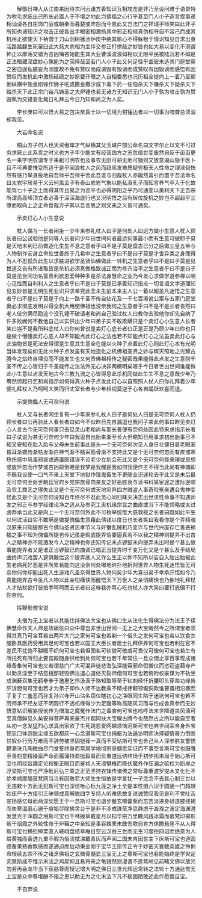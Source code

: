 <!-- { "loadSidebar": true } -->
　　解御日禅人从江南来因侍次问云诸方善知识互相攻击是非乃至设问难于语录特为吹毛求疵出己所长必置人于不堪之地此岂佛祖之心行乎甚至门人小子造言捏事递相讪谤各自庄饰门庭或朝秦而暮楚或昨怨而今恩此又岂法门之祥瑞乎师笑曰此非子所知也诸知识之攻击正彼各出手眼密相激扬其中邪正相倾真伪相夺自不容己而成其机用正欲使天下衲僧于刀山剑树镬汤炉炭中绝其偷心不得躲根于情识知见自求出身活路踏翻生死窠臼此大慈大悲相为主伴交参正打傍敲之妙旨也如大易以变化不测谓神正以摩荡交错为吉凶悔吝始能生其大业曹溪波浪如相似无限平民被陆沉若不如是正法眼藏涅盘妙心孰能为之简择哉至若门人小子此又何足怪乎盖彼未造其门庭堂奥之密自逞私臆妄为测度故不免有赞叹而成谤毁有毁谤而成赞叹有因毁谤而感悟有因赞叹而发机此中激扬砥砺之妙原要开眼之人自相委悉也况历祖全提向上一着乃至颠倒纵横中施金刚锋作狮子吼或撒金撒沙或下毒下药一任恼杀天下赚杀天下疑杀天下踏杀天下此正宗门镕凡铸圣之大炉锤也若无诸方无知识无门人小子孰为攻击孰为赞毁孰为交错变化哉日礼拜云今日乃知和尚之为人矣。

　　李长庚曰可以悟大易之包决矣真士以一切境为钳锤达者以一切事为喑聋总须消却我见。

　　大岩命名说

　　桐山方子何人也天资傲岸才气纵横其父玉峡户部公命名曰文字尔止以文不可过务求厥止此系贲之时义也方子年少能文有经营四方之志忽值世变废然自反于亩亩更名一耒字明农谓专于耒耜可明农也及事农无田可耕无地可锄则又放意湖山隐于医卜且不可典要惟变所适于是乎闻浪杖人之风而趋焉发难质疑穷极天人性命之理浃旬恍然有感乃举身投地曰吾师乎吾师乎舍此吾谁与归哉杖人亦蹴然喜引而置于吾法命名曰太岩宇居易于义云何盖孟子有泰山岩岩气象以能私淑孔子而知言养气卒入于化故能驾七十子之土而得其传且易之为言平也必得阴阳之乎乃可通变以美利天下正吾宗所谓高高峰顶立者必善于深深海底行也又况明悟之后有转位旋机之妙岂不超超乎三堕而取向上之正命食哉方子其以吾言思之则文耒之义皆可通矣。

　　示卖灯心人小生意说

　　杖人偶与一长者闲坐一少年来参礼杖人曰子是何处人曰远方做小生意人杖人顾长者曰公试验他是何等人长者问少年曰世间何者最远何事最小而有生意可做耶子莫是天地未判已前做造化生生不息之意者乎曰不是子莫是盘古已分之后做三皇五帝与人物制作安身立命处世善终于几希中之生意者乎曰不是曰子莫是才舍异类之身而得为人不忍孤负此生以求胜进欲学圣贤仙佛做此一转机之生意者乎曰不是曰子莫是见世道交丧有所进取皆是杀机必须真做格致诚正而为修齐治平之生意者乎曰不是曰子莫是见世间功名富贵利欲恩爱种种多是杀法身慧命之业乃今发心求做学道参禅以明心见性而自利利人之生意者乎曰不是曰子莫是已承善知识指点一切言语文字道理知见玄妙皆是无明生死业识只求单究此念未生前本来主人公一着以超圣凡迷悟之生意者乎曰不是曰子莫是于向上一路千圣不传自拈花及一千七百淆讹公案与五家门庭堂奥必求彻底发明以得全机大用使佛祖也没奈我何之生意者乎曰不是不是长者丧然曰老人伎穷俩尽勘这个没孔锤不破请老和尚自己验过杖人曰教你去验他你却先自纳了许多败阙何不教他自己以实供出少年曰弟子实不敢欺瞒只是个卖灯心小生意人长者笑曰岂不是我所料底杖人曰你何曾说是卖灯心底长者曰正是正是乃顾少年曰你也只是做个懵懂卖灯心底人却不知能点此灯心之法也若不知能点灯心之法虽卖此灯心与此油物皆是死法安得谓是生意其生意全在能以火种子点着此灯心则此灯心本有光明当体发现矣如无此火种子点发虽有天地造化之机佛祖圣贤之妙与辉天照地之光耀古腾今之焰终自埋没而不能发生也又何贵佛祖相传之秘密哉果能得此点发之生意则千圣不传之心皆归于千圣能传之法法外无心决非两橛明矣嗟乎今日者世出世间谁能做此小生意以点发天地古今三教九流之心皆得息此杀机同做此生生不息之意哉少年乃蓦然惊起曰乞和尚指示如何得真火种子点发此灯心以自照照人杖人曰你礼拜着少年便礼拜杖人乃呵呵大笑而归丈室长者与少年相视莫逆于心各自踊跃欢喜而退。

　　示提傀儡人无可奈何说

　　杖人又与长者闲坐复有一少年来参礼杖人曰子是何处人曰是无可奈何人杖人仍顾长者曰公再验此人看长者曰如今不似昨日先自漏逗也我问子来此何事曰昨见卖灯心人言古今无可奈何事只去见灵山老和尚与那长者便有奈何处因此特来求指示长者曰子试说为甚无可奈何少年曰我思自出胎来渐至长大但略知日用事求初出胎事已不知又安知在胎入胎与父母未生前事此是头一个无可奈何次见人身日壮健日衰老眼渐昏耳渐聋齿渐枯发渐白神气渐不精采筋骨渐不支持此又是个无可奈何忽而有疾或寒热伤感中风毒邪痰或遇庸医错误不论老少立刻会死此又是个无可奈何夜来寝或思想或放怀忽而作梦或吉凶颠倒睡是我梦是我醒是我如何我便作主不得当此尚有神魂即不繇我设使一口气不来上天堂下地狱作饿鬼畜生不更随业识迷轮去乎此又是末后最无可奈何至处世朝廷官府乡党宗族骨肉亲友之好恶胜衰与读书科第宦途之遭际逆顺及农工商艺之得失此又是个无可奈何或天地灾异四方贼盗人事奇险冤亲遘会鬼神变怪此又是个无可奈何设知百年终尽不忍此灵心同归昧灭决志出世求性命事不知遇师友之邪正与参学经律论净之适从及参究工夫机缘宗旨之曲直或当下不能领略或太过卤莽承当此又是向上一个无可奈何外此不可枚举统惟大慈救拔之长者曰既如此平生以何过活曰实不敢瞒是做提傀儡生意藉此倩钱以度日也长者笑曰我看你是个弄精魂汉原来只知提那古今佛仙圣贤忠孝节义与奸僭乱贼机巧变诈与世代兴废存亡善恶祸福之事不知为傀儡所提也传记虽是假底提弄恰要逼真若不以我之精神则提弄不出古人之精神亦不能激发今人之精神也你还知传记未点锣鼓未向提弄未出时是个甚么故事能提弄者又是谁正当锣鼓已向曲调已唱正当提弄时千变万化又是个甚么及乎结局曲终声沉戏罢人筵俱散后这个提弄底人又作么生正以你不知所以妄自入胎出胎被此生老病死好恶是非所累若能向这没奈何处嚗地碎扑地折则世界人物生死迷悟皆无可奈你何你却能出死入生游戏凡圣奈得世界人物何矣少年大喜曰弟子幸承开悟如今乃真能提弄古今圣凡人物以此亲切痛快而醒悟天下万世人之亲切痛快也乃倒地礼拜杖人才拈杖欲打彼拍手呵呵而去长者曰这棒我亦耳心吃也杖人亦大笑曰要打底偏不打你奈何。

　　挥鞭影僧宝说

　　夫僧为无上宝者以其能住持佛法大宝也从佛口生从法化生得佛法分为法王子续佛慧命作天人师是故皈依曰众中尊岂非世出世间一无上之大宝哉然今之所谓宝者须得其真乃可宝耳若出两片大门之家何可宝也若剃一个俗头之发何可宝也若以饮食衣服卧具医药受用具足何可宝也若以国王大臣长者居士礼拜供养何可宝也若利在官不差民不扰饱不耕暖不织何可宝也若但图名可钦貌可敬威可畏仪可像何可宝也若生有所托死有所归止要宫殿随身供给到处何可宝也若千年常住一旦众僧止享百事现成诸缘备集何可宝也又若谓慈门广大可混异徒悲海弘深能容邪命假僧仪而恣窃盗藉寺产以助贪淫至于结怨檀那轻毁佛法退心道俗灭裂师僧何可宝也若倚附权豪谋为不轨坐成渊薮召集无羁拳拳于邀惠乞怜汲汲于赂知取辱至于钻刺经忏折腰叩头穿凿功缘告肝诉胆何可宝也若才为弟子即作人师不达教乘不精戒律颟顸儱侗欺谁瞽聋相沿袭而子复子亡羞恶而孙复孙兴寺开山沽名窃位瞎初心之净眼同生陷于迷坑何可宝也若不历师承不经友证不明观行不透机缘得少为足躐等称高随风习而与性成舍真参而无妙悟意钻识解妄授讹传为僧海之魔冤作法门之毒害何可宝也呜呼法末世降道丧风漓可宝真僧鲜见久矣安得菩萨再来豪杰并起同扶大宝耀古腾今也哉然古之所以能自宝者从初一念发猛烈心求真出家欲了生死跳恩爱网越烦恼河斯可宝也弃世间荣舍身外宝顿忘口体迥脱尘缘五欲都灰一心念道斯可宝也捐躯为法遍访明师决择疑情奋力倒断甘奴仆行历万难而不辞劳被坚固铠葆一真而不受玷斯可宝也舍己从人深参胜友警悟鞭滞洗几陶微曲尽门堂誓终身而常居学地彻穷骨髓愿实证而不事空言斯可宝也服膺至善刻意精操禀严命而履薄持盈挺毅肩而负重道远结终场于初步拓末局于始心斯可宝也明经旨趣定论权衡正眼目而鉴格人天凛犍椎而降伏魔外作狂澜之砥柱为断岸之浮梁斯可宝也严净毗尼弘三乘之正范坚持衣钵传诸佛之常标尊重波罗提木叉化化不绝孝顺摩醯首梵网当当有因敬若大师生生恒依是学爱犹一子念念不去其心制三世以无违敕十方而无犯斯可宝也深信唯心标九莲之净土全提本性摄六识于圆通一门超越妙庄严十方接引三昧顿成真解脱四字专持人听难思故复说诚赞叹我见是利不觉吐舌宣扬感忆母而两深契愿王于一念斯可宝也退步餐玄嚼藿藜而忘苦淡进身研道披缕褐而失寒温磨心镜于痕垢尽除拂灵台于是非不涉戒珠莹净息静虑于漩澓之波定海渊澄发慧光于浑圆之境斯可宝也千林拨草戴星月以扣华宗万里瞻风践冰霜而慕梵印掷形骸于烟霞之外轮性命于炉鞴之中亲知是事吞棘栗未敢吾欺自肯方休撒悬崖不从人得斯可宝也横担楖栗直入嵯峨盘结草庵目空云汉吞三世而无生可度拒四诏而绝意为人煨黄独而香透九重不暇为俗流拭涕戴青灰而声闻二国未肯因世主下床斯可宝也道圆德备果熟香飘感而遂通迫而后动秉金刚于宝华王座传正令于妙密天寰截英雄之伶俐命根续五宗不传之绪烹佛祖之玄微骨髓显三宝无上之尊斯可宝也若能始终是学央定究竟斯成不惟示末法之鸡犀抑且悬将来之龟镜然则漫谓不逢鹫岭见前睹文佛以放光勿劳再会龙华当下获慈尊而授记增大明之佛日三世光辉运常转之法轮十方通达惟无上宝是众中尊堪酬不报之恩以助无为之化末法下凡不揣固陋敢述此作愿僧自宝。

　　不自弃说

